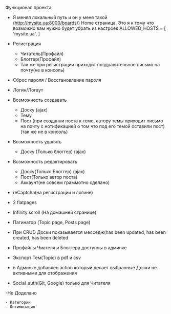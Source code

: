 Функционал проекта.

- Я менял локальный путь и он у меня такой (http://mysite.ua:8000/boards/) Home страница. Это я к тому что возможно вам нужно будет убрать из настроек ALLOWED_HOSTS = [
    'mysite.ua',
]


- Регистрация
    - Читатель(Профайл)
    - Блоггер(Профайл)
    - Так же при регистрации приходит поздравительное письмо на почту(не в консоль)
 
    
- Сброс пароля / Восстановление пароля    
- Логин/Логаут


- Возможность создавать
    - Доску (ajax)
    - Тему
    - Пост (при созданни поста к теме, автору темы приходит письмо на почту с нотификацией о том что под его темой оставили пост)(так же не в консоль)
 
 
- Возможность удалять
    - Доску (Только блоггер) (ajax)     
 
    
- Возможность редактировать
    - Доску(Только Блоггер) (ajax)
    - Пост(Только автор поста)
    - Аккаунт(не совсем граммотно сделано)

- reCaptcha(на регистрации и логине)
- 2 flatpages 
- Infinity scroll (На домашней странице)
- Пагинатор (Topic page, Posts page)
- При CRUD Доски показывается  месседж(has been updated, has been created, has been deleted
- Профайлы Чиателя и Блоггера доступны в админке
- Экспорт Тем(Topic) в pdf и csv
- в Админке добавлен action который делает выбранные Доски не активными для отображения
- Social_auth(Git, Google) только для Читателя

-Не Доделано 
   
    - Категории
    - Оптимизация 
    
    
    
